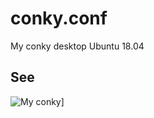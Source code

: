 # conky.conf
My conky desktop Ubuntu 18.04
## See
![My conky](https://https://github.com/TorRient/conky.conf/blob/master/Selection_124.png)]
